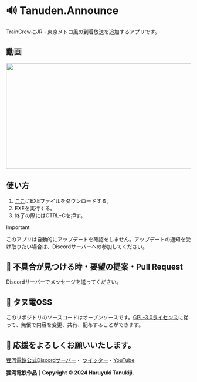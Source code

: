 # 🔊 Tanuden.Announce
TrainCrewにJR・東京メトロ風の到着放送を追加するアプリです。

## 動画
<!-- [![Tanuden Announce Demo (Github use)](https://github.com/haruyukitanuki/Tanuden.Announce/assets/119217207/7a2c678c-90bf-468f-b954-ba22ea3ca440)](https://www.youtube.com/watch?v=jvE-rDHYe6w) -->

<a href="https://www.youtube.com/watch?v=jvE-rDHYe6w" target="_blank"><img src="https://github.com/haruyukitanuki/Tanuden.Announce/assets/119217207/7a2c678c-90bf-468f-b954-ba22ea3ca440" width="512" height="288" /></a>

## 使い方
1. [ここ](https://github.com/haruyukitanuki/Tanuden.Announce/releases)にEXEファイルをダウンロードする。
2. EXEを実行する。
3. 終了の際にはCTRL+Cを押す。

> [!IMPORTANT] 
> このアプリは自動的にアップデートを確認をしません。アップデートの通知を受け取りたい場合は、Discordサーバーへの参加してください。

## 🐛 不具合が見つける時・要望の提案・Pull Request
Discordサーバーでメッセージを送ってください。

## 💾 タヌ電OSS
このリポジトリのソースコードはオープンソースです。[GPL-3.0ライセンス](https://github.com/haruyukitanuki/Tanuden.Announce?tab=GPL-3.0-1-ov-file)に従って、無償で内容を変更、共有、配布することができます。

## 💝 応援をよろしくお願いいたします。
[狸河電鉄公式Discordサーバー](https://discord.gg/WV2yRvYBN7)・
[ツイッター](https://twitter.com/haruyukitanuki)・[YouTube](https://youtube.com/@haruyukitanuki)

**狸河電鉄作品｜Copyright &copy; 2024 Haruyuki Tanukiji.**
